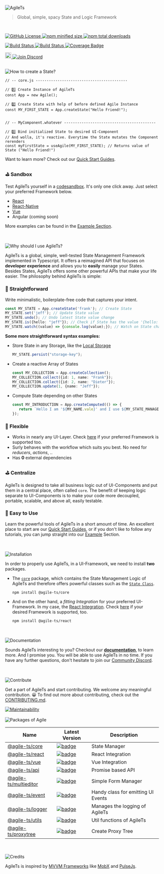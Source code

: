  <img src="https://raw.githubusercontent.com/agile-ts/agile/master/static/header_background.png" alt="AgileTs">

> Global, simple, spacy State and Logic Framework

 <br />

<p align="left">
 <a href="https://github.com/agile-ts/agile">
   <img src="https://img.shields.io/github/license/agile-ts/agile.svg?label=license&style=flat&colorA=293140&colorB=4a4872" alt="GitHub License"/>
 </a>
 <a href="https://npm.im/@agile-ts/core">
   <img src="https://img.shields.io/bundlephobia/min/@agile-ts/core.svg?label=bundle%20size&style=flat&colorA=293140&colorB=4a4872" alt="npm minified size"/>
 </a>
 <a href="https://npm.im/@agile-ts/core">
   <img src="https://img.shields.io/npm/dt/@agile-ts/core.svg?label=downloads&style=flat&colorA=293140&colorB=4a4872" alt="npm total downloads"/>
 </a>
</p>

<p align="left">
 <a href="https://github.com/agile-ts/agile/actions?query=workflow%3ARelease">
   <img src="https://github.com/agile-ts/agile/workflows/Release/badge.svg" alt="Build Status"/>
 </a>
 <a href="https://github.com/agile-ts/agile/actions?query=workflow%3A%22Test+All+Packages%22">
   <img src="https://github.com/agile-ts/agile/workflows/Test%20All%20Packages/badge.svg" alt="Build Status"/>
 </a>
 <a href="https://coveralls.io/github/agile-ts/agile?branch=master">
   <img src="https://coveralls.io/repos/github/agile-ts/agile/badge.svg?branch=master" alt="Coverage Badge"/>
 </a>
</p>

<p align="left">
 <a href="https://twitter.com/intent/tweet?text=I%20just%20discovered%20AgileTs%3B%20a%20global%2C%20spacy%20and%20overall%20easy%20to%20use%20State%20Manager.%0A%60%60%60ts%0Aconst%20MY_STATE%20%3D%20App.createState(%22Hello%20stranger%22)%3B%0AMY_STATE.set(%22Hello%20friend%22)%3B%0A%60%60%60%0Ahttps%3A%2F%2Fgithub.com%2Fagile-ts%2Fagile%2F%20%0A%0A%40AgileFramework%20%0A%23agilets%20%23statemanagement%20%23webdev%20"><img src="http://randojs.com/images/tweetShield.svg" alt="Tweet" height="20"/>
 </a>
 <a href="https://discord.gg/T9GzreAwPH">
   <img src="https://img.shields.io/discord/795291052897992724.svg?label=&logo=discord&logoColor=ffffff&color=7389D8&labelColor=6A7EC2" alt="Join Discord"/>
 </a>
</p> 

<br />
<img src="https://raw.githubusercontent.com/agile-ts/agile/master/static/how_to_create_state_header.png" alt="How to create a State?"/>

```tsx
// -- core.js ------------------------------------------

// 1️⃣ Create Instance of AgileTs
const App = new Agile();

// 2️⃣ Create State with help of before defined Agile Instance
const MY_FIRST_STATE = App.createState("Hello Friend!");


// -- MyComponent.whatever ------------------------------------------

// 3️⃣ Bind initialized State to desired UI-Component
// And wolla, it's reactive. Everytime the State mutates the Component rerenders
const myFirstState = useAgile(MY_FIRST_STATE); // Returns value of State ("Hello Friend!")
```
Want to learn more? Check out our [Quick Start Guides](https://agile-ts.org/docs/Installation.md).

### ⛳️ Sandbox
Test AgileTs yourself in a [codesandbox](https://codesandbox.io/s/agilets-first-state-f12cz).
It's only one click away. Just select your preferred Framework below.

- [React](https://codesandbox.io/s/agilets-first-state-f12cz)
- [React-Native](https://snack.expo.io/@bennodev/agilets-first-state)
- [Vue](https://codesandbox.io/s/agilets-first-state-i5xxs)
- Angular (coming soon)

More examples can be found in the [Example Section](https://agile-ts.org/docs/examples).


<br />


<br />
<img src="https://raw.githubusercontent.com/agile-ts/agile/master/static/why_should_i_use_agile.png" alt="Why should I use AgileTs?"/>

AgileTs is a global, simple, well-tested State Management Framework implemented in Typescript.
It offers a reimagined API that focuses on **developer experience**
and allows you to **easily** manage your States.
Besides States, AgileTs offers some other powerful APIs that make your life easier.
The philosophy behind AgileTs is simple:

### 🚅 Straightforward

Write minimalistic, boilerplate-free code that captures your intent.
```ts
const MY_STATE = App.createState('frank'); // Create State
MY_STATE.set('jeff'); // Update State value
MY_STATE.undo(); // Undo latest State value change
MY_STATE.is({hello: "jeff"}); // Check if State has the value '{hello: "jeff"}'
MY_STATE.watch((value) => {console.log(value);}); // Watch on State changes
```

**Some more straightforward syntax examples:**

- Store State in any Storage, like the [Local Storage](https://www.w3schools.com/html/html5_webstorage.asp)
  ```ts
  MY_STATE.persist("storage-key");
  ```
- Create a reactive Array of States
  ```ts
  const MY_COLLECTION = App.createCollection();
  MY_COLLECTION.collect({id: 1, name: "Frank"});
  MY_COLLECTION.collect({id: 2, name: "Dieter"});
  MY_COLLECTION.update(1, {name: "Jeff"});
  ```
- Compute State depending on other States
  ```ts
  const MY_INTRODUCTION = App.createComputed(() => {
     return `Hello I am '${MY_NAME.vale}' and I use ${MY_STATE_MANAGER.value} for State Management.`;
  });
  ```

### 🤸‍ Flexible

- Works in nearly any UI-Layer. Check [here](https://agile-ts.org/docs/Frameworks) if your preferred Framework is supported too.
- Surly behaves with the workflow which suits you best. No need for _reducers_, _actions_, ..
- Has **0** external dependencies

### ⛳️ Centralize

AgileTs is designed to take all business logic out of UI-Components and put them in a central place, often called `core`.
The benefit of keeping logic separate to UI-Components is to make your code more decoupled, portable, scalable, and above all, easily testable.

### 🎯 Easy to Use

Learn the powerful tools of AgileTs in a short amount of time. An excellent place to start are
our [Quick Start Guides](https://agile-ts.org/docs/Installation), or if you don't like to follow any tutorials,
you can jump straight into our [Example](https://agile-ts.org/docs/examples/Introduction) Section.


<br />


<br />
<img src="https://raw.githubusercontent.com/agile-ts/agile/master/static/installation_header.png" alt="Installation"/>

In order to properly use AgileTs, in a UI-Framework, we need to install **two** packages.

- The [`core`](https://agile-ts.org/docs/core) package, which contains the State Management Logic of AgileTs
  and therefore offers powerful classes such as the [`State Class`](https://agile-ts.org/docs/core/state).
  ```
  npm install @agile-ts/core
  ```

- And on the other hand, a _fitting Integration_ for your preferred UI-Framework. 
  In my case, the [React Integration](https://www.npmjs.com/package/@agile-ts/react).
  Check [here](https://agile-ts.org/docs/frameworks) if your desired Framework is supported, too.
  ```
  npm install @agile-ts/react
  ```


<br />


<br />
<img src="https://raw.githubusercontent.com/agile-ts/agile/master/static/documentation_header.png" alt="Documentation"/>

Sounds AgileTs interesting to you?
Checkout our **[documentation](https://agile-ts.org/docs/introduction)**, to learn more.
And I promise you. You will be able to use AgileTs in no time.
If you have any further questions, don't hesitate to join our [Community Discord](https://discord.gg/T9GzreAwPH).


<br />


<br />
<img src="https://raw.githubusercontent.com/agile-ts/agile/master/static/contribute_header.png" alt="Contribute"/>

Get a part of AgileTs and start contributing. We welcome any meaningful contribution. 😀
To find out more about contributing, check out the [CONTRIBUTING.md](https://github.com/agile-ts/agile/blob/master/CONTRIBUTING.md).

<a href="https://codeclimate.com/github/agile-ts/agile/coverage.svg">
   <img src="https://codeclimate.com/github/agile-ts/agile/badges/gpa.svg" alt="Maintainability"/>
</a>


<br />


<br />
<img src="https://raw.githubusercontent.com/agile-ts/agile/master/static/packages_of_agile.png" alt="Packages of Agile"/>

| Name                                                                     |                                                                               Latest Version                                                                                | Description                               |
| ------------------------------------------------------------------------ | --------------------------------------------------------------------------------------------------------------------------------------------------------------------------- | ----------------------------------------- |
| [@agile-ts/core](/packages/core)                                         |               [![badge](https://img.shields.io/npm/v/@agile-ts/core.svg?style=flat-square)](https://www.npmjs.com/package/@agile-ts/core)                                   | State Manager                             |
| [@agile-ts/react](/packages/react)                                       |               [![badge](https://img.shields.io/npm/v/@agile-ts/react.svg?style=flat-square)](https://www.npmjs.com/package/@agile-ts/react)                                 | React Integration                         |
| [@agile-ts/vue](/packages/vue)                                           |               [![badge](https://img.shields.io/npm/v/@agile-ts/vue.svg?style=flat-square)](https://www.npmjs.com/package/@agile-ts/vue)                                     | Vue Integration                           |
| [@agile-ts/api](/packages/api)                                           |               [![badge](https://img.shields.io/npm/v/@agile-ts/api.svg?style=flat-square)](https://www.npmjs.com/package/@agile-ts/api)                                     | Promise based API                         |
| [@agile-ts/multieditor](/packages/multieditor)                           |               [![badge](https://img.shields.io/npm/v/@agile-ts/multieditor.svg?style=flat-square)](https://www.npmjs.com/package/@agile-ts/multieditor)                     | Simple Form Manager                       |
| [@agile-ts/event](/packages/event)                                       |               [![badge](https://img.shields.io/npm/v/@agile-ts/event.svg?style=flat-square)](https://www.npmjs.com/package/@agile-ts/event)                                 | Handy class for emitting UI Events        |
| [@agile-ts/logger](/packages/logger)                                     |               [![badge](https://img.shields.io/npm/v/@agile-ts/logger.svg?style=flat-square)](https://www.npmjs.com/package/@agile-ts/logger)                               | Manages the logging of AgileTs            |
| [@agile-ts/utils](/packages/utils)                                       |               [![badge](https://img.shields.io/npm/v/@agile-ts/utils.svg?style=flat-square)](https://www.npmjs.com/package/@agile-ts/utils)                                 | Util functions of AgileTs                 |
| [@agile-ts/proxytree](/packages/proxytree)                               |               [![badge](https://img.shields.io/npm/v/@agile-ts/proxytree.svg?style=flat-square)](https://www.npmjs.com/package/@agile-ts/proxytree)                         | Create Proxy Tree                         |

<br />


<br />
<img src="https://raw.githubusercontent.com/agile-ts/agile/master/static/credits_header.png" alt="Credits"/>

AgileTs is inspired by [MVVM Frameworks](https://de.wikipedia.org/wiki/Model_View_ViewModel) like [MobX](https://mobx.js.org/README.html) and [PulseJs](https://github.com/pulse-framework/pulse).
